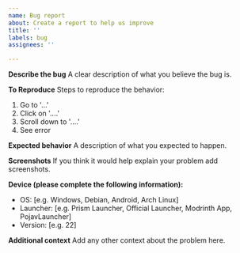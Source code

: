 ```yaml
---
name: Bug report
about: Create a report to help us improve
title: ''
labels: bug
assignees: ''

---
```


**Describe the bug**
A clear description of what you believe the bug is.

**To Reproduce**
Steps to reproduce the behavior:
1. Go to '...'
2. Click on '....'
3. Scroll down to '....'
4. See error

**Expected behavior**
A description of what you expected to happen.

**Screenshots**
If you think it would help explain your problem add screenshots.

**Device (please complete the following information):**
 - OS: [e.g. Windows, Debian, Android, Arch Linux]
 - Launcher: [e.g. Prism Launcher, Official Launcher, Modrinth App, PojavLauncher]
 - Version: [e.g. 22]

**Additional context**
Add any other context about the problem here.
